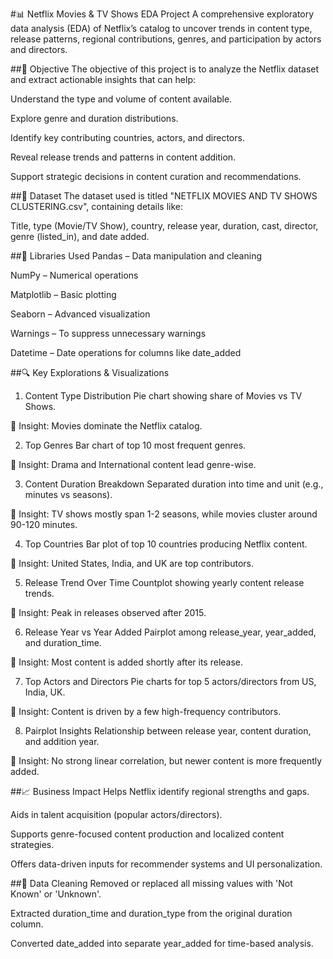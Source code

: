 #📊 Netflix Movies & TV Shows EDA Project
A comprehensive exploratory data analysis (EDA) of Netflix’s catalog to uncover trends in content type, release patterns, regional contributions, genres, and participation by actors and directors.

##🎯 Objective
The objective of this project is to analyze the Netflix dataset and extract actionable insights that can help:

Understand the type and volume of content available.

Explore genre and duration distributions.

Identify key contributing countries, actors, and directors.

Reveal release trends and patterns in content addition.

Support strategic decisions in content curation and recommendations.

##📁 Dataset
The dataset used is titled "NETFLIX MOVIES AND TV SHOWS CLUSTERING.csv", containing details like:

Title, type (Movie/TV Show), country, release year, duration, cast, director, genre (listed_in), and date added.

##🧰 Libraries Used
Pandas – Data manipulation and cleaning

NumPy – Numerical operations

Matplotlib – Basic plotting

Seaborn – Advanced visualization

Warnings – To suppress unnecessary warnings

Datetime – Date operations for columns like date_added

##🔍 Key Explorations & Visualizations
1. Content Type Distribution
Pie chart showing share of Movies vs TV Shows.

📌 Insight: Movies dominate the Netflix catalog.

2. Top Genres
Bar chart of top 10 most frequent genres.

📌 Insight: Drama and International content lead genre-wise.

3. Content Duration Breakdown
Separated duration into time and unit (e.g., minutes vs seasons).

📌 Insight: TV shows mostly span 1-2 seasons, while movies cluster around 90-120 minutes.

4. Top Countries
Bar plot of top 10 countries producing Netflix content.

📌 Insight: United States, India, and UK are top contributors.

5. Release Trend Over Time
Countplot showing yearly content release trends.

📌 Insight: Peak in releases observed after 2015.

6. Release Year vs Year Added
Pairplot among release_year, year_added, and duration_time.

📌 Insight: Most content is added shortly after its release.

7. Top Actors and Directors
Pie charts for top 5 actors/directors from US, India, UK.

📌 Insight: Content is driven by a few high-frequency contributors.

8. Pairplot Insights
Relationship between release year, content duration, and addition year.

📌 Insight: No strong linear correlation, but newer content is more frequently added.

##📈 Business Impact
Helps Netflix identify regional strengths and gaps.

Aids in talent acquisition (popular actors/directors).

Supports genre-focused content production and localized content strategies.

Offers data-driven inputs for recommender systems and UI personalization.

##🧼 Data Cleaning
Removed or replaced all missing values with 'Not Known' or 'Unknown'.

Extracted duration_time and duration_type from the original duration column.

Converted date_added into separate year_added for time-based analysis.
